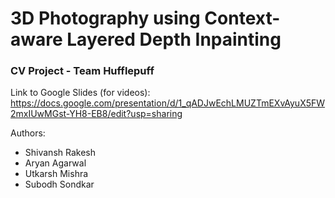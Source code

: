 # 3D Photography using Context-aware Layered Depth Inpainting
### CV Project - Team Hufflepuff
Link to Google Slides (for videos): https://docs.google.com/presentation/d/1_qADJwEchLMUZTmEXvAyuX5FW2mxIUwMGst-YH8-EB8/edit?usp=sharing

Authors:
- Shivansh Rakesh
- Aryan Agarwal
- Utkarsh Mishra
- Subodh Sondkar
